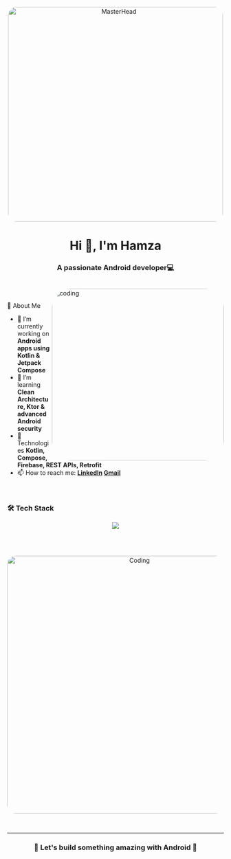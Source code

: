 <!-- Header -->
<p align="center">
  <img src="https://media2.giphy.com/media/v1.Y2lkPTc5MGI3NjExNWk3ZTlkN2c0ZzNyNDVqNHU1ejBkM2Q5aXZ3eGlnM3Rmbno1Y2kxbCZlcD12MV9pbnRlcm5hbF9naWZfYnlfaWQmY3Q9Zw/2IudUHdI075HL02Pkk/giphy.gif" 
       alt="MasterHead" 
       width="500" 
       style="border-radius:20px;"/>
</p>

<!-- Title -->
<h1 align="center">Hi 👋, I'm Hamza</h1>
<h3 align="center">A passionate Android developer💻</h3>
<br>
<img align ="right" alt="coding" width="400" style="border-radius: 45px" src="https://camo.githubusercontent.com/4d9f5ecceb711eec6e2018f38a5677dc657c9738d4a65ba3b928c41c0a45b439/68747470733a2f2f6d69726f2e6d656469756d2e636f6d2f6d61782f313336302f302a37513379765349765f7430696f4a2d5a2e676966"</img>


<br>


<!-- About Me -->
 🚀 About Me
- 🔭 I’m currently working on **Android apps using Kotlin & Jetpack Compose**
- 🌱 I’m learning **Clean Architecture, Ktor & advanced Android security**
- 💬 Technologies **Kotlin, Compose, Firebase, REST APIs, Retrofit**
- 📫 How to reach me: **[LinkedIn](https://www.linkedin.com/in/hamza-appdeveloper/)  <a href="mailto:hamzada6086@gmail.com">Gmail</a>**
  <br>
  <br>
  <br>
<!-- Skills Section -->
### 🛠️ Tech Stack
<p align="center">
  <img src="https://skillicons.dev/icons?i=kotlin,androidstudio,gradle,firebase,git,github,postman,idea" />
</p>
<br>
<br>


<!-- Featured GIF -->
<p align="center">
  <img src="https://media0.giphy.com/media/LMcB8XospGZO8UQq87/giphy.gif" alt="Coding" width="600" style="border-radius:20px;" />
</p>
<br>


---

<!-- Footer -->
<h3 align="center">🌟 Let's build something amazing with Android 🚀</h3>
